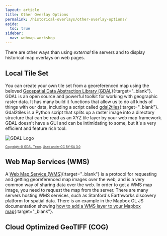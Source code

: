 ```yaml
---
layout: article
title: Other Overlay Options
permalink: /historical-overlays/other-overlay-options/
aside:
  toc: true
sidebar:
  nav: webmap-workshop
---
```


There are other ways than using _external_ tile servers and to display historical map overlays on web pages.

## Local Tile Set

You can create your own tile set from a georeferenced map using the beloved [Geospatial Data Abstraction Library (GDAL)](https://gdal.org/en/stable/){:target="\_blank"}. GDAL is an open source and powerful toolkit for working with geographic raster data. It has many build it functions that allow us to do all kinds of things with our data, including a script called [gdal2tiles](https://gdal.org/en/stable/programs/gdal2tiles.html){:target="\_blank"}. Gdal2tiles is a Python script that splits up a raster image into a directory structure that can be read as an XYZ tile layer by your web map framework. GDAL doesn't have a GUI and can be intimidating to some, but it's a very efficient and feature rich tool.

![GDAL Logo](https://upload.wikimedia.org/wikipedia/commons/thumb/d/df/GDALLogoColor.svg/200px-GDALLogoColor.svg.png?20080323200139 "Geospatial Data Abstraction Library")

<sub><sup>[Copyright © GDAL Team](https://commons.wikimedia.org/wiki/File:GDALLogoColor.svg). [Used under CC BY-SA 3.0](https://creativecommons.org/licenses/by-sa/3.0/deed.en)</sup></sub>

## Web Map Services (WMS)

A [Web Map Service (WMS)](https://www.ogc.org/publications/standard/wms/){:target="\_blank"} is a protocol for requesting and getting georeferenced map images over the web, and is a very common way of sharing data over the web. In order to get a WMS map image, you need to request the map from the server. There are many servers hosting WMS services, such as Stanford's Earthworks discovery platform for spatial data. There is an example in the Mapbox GL JS documentation showing [how to add a WMS layer to your Mapbox map](https://docs.mapbox.com/mapbox-gl-js/example/wms/){:target="\_blank"}.

## Cloud Optimized GeoTIFF (COG)
